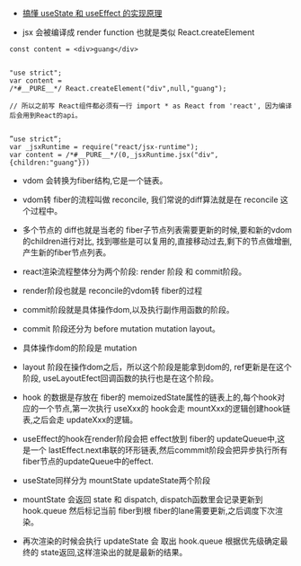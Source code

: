* [搞懂 useState 和 useEffect 的实现原理](https://juejin.cn/post/7203336895887114300)

* jsx 会被编译成 render function 也就是类似 React.createElement

```
const content = <div>guang</div>


"use strict";
var content = 
/*#__PURE__*/ React.createElement("div",null,"guang"); 

// 所以之前写 React组件都必须有一行 import * as React from 'react', 因为编译后会用到React的api。


”use strict“;
var _jsxRuntime = require("react/jsx-runtime");
var content = /*#__PURE__*/(0,_jsxRuntime.jsx("div",{children:"guang"}))

```
* vdom 会转换为fiber结构,它是一个链表。
* vdom转 fiber的流程叫做 reconcile, 我们常说的diff算法就是在 reconcile  这个过程中。

* 多个节点的 diff也就是当老的 fiber子节点列表需要更新的时候,要和新的vdom的children进行对比, 找到哪些是可以复用的,直接移动过去,剩下的节点做增删,产生新的fiber节点列表。

* react渲染流程整体分为两个阶段: render 阶段 和 commit阶段。
* render阶段也就是 reconcile的vdom转 fiber的过程
* commit阶段就是具体操作dom,以及执行副作用函数的阶段。
* commit 阶段还分为 before mutation  mutation layout。
* 具体操作dom的阶段是 mutation 
* layout 阶段在操作dom之后，所以这个阶段是能拿到dom的, ref更新是在这个阶段, useLayoutEfect回调函数的执行也是在这个阶段。

* hook 的数据是存放在 fiber的 memoizedState属性的链表上的,每个hook对应的一个节点,第一次执行 useXxx的 hook会走 mountXxx的逻辑创建hook链表,之后会走 updateXxx的逻辑。


* useEffect的hook在render阶段会把 effect放到 fiber的 updateQueue中,这是一个 lastEffect.next串联的环形链表,然后commmit阶段会把异步执行所有fiber节点的updateQueue中的effect.

* useState同样分为 mountState updateState两个阶段
* mountState 会返回 state 和 dispatch, dispatch函数里会记录更新到hook.queue 然后标记当前 fiber到根 fiber的lane需要更新,之后调度下次渲染。
* 再次渲染的时候会执行 updateState 会 取出 hook.queue 根据优先级确定最终的 state返回,这样渲染出的就是最新的结果。